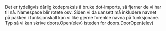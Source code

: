 Det er tydeligvis dårlig kodepraksis å bruke dot-imports, så fjerner de vi har til nå.
Namespace blir rotete osv.
Siden vi da uansett må inkludere navnet på pakken i funksjonskall kan vi like gjerne forenkle navna på funksjonane. Typ så vi kan skrive doors.Open(elev) isteden for 
doors.DoorOpen(elev)